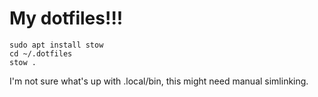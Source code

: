 # My dotfiles!!!

```
sudo apt install stow
cd ~/.dotfiles
stow .
```
I'm not sure what's up with .local/bin, this might need manual simlinking.
